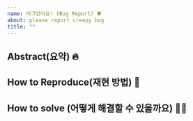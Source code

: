 ```yaml
---
name: 버그있어요! (Bug Report) 🕷
about: please report creepy bug
title: ""
---
```


## Abstract(요약) 🔥

## How to Reproduce(재현 방법) 🤔

## How to solve (어떻게 해결할 수 있을까요) 🙋‍♀
